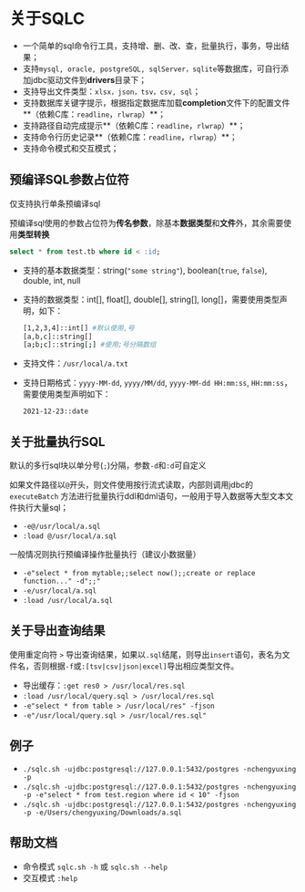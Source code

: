 # 关于SQLC

- 一个简单的sql命令行工具，支持增、删、改、查，批量执行，事务，导出结果；
- 支持`mysql, oracle, postgreSQL, sqlServer，sqlite`等数据库，可自行添加jdbc驱动文件到**drivers**目录下；
- 支持导出文件类型：`xlsx，json，tsv，csv, sql`；
- 支持数据库关键字提示，根据指定数据库加载**completion**文件下的配置文件**（依赖C库：`readline`，`rlwrap`）**；
- 支持路径自动完成提示**（依赖C库：`readline`，`rlwrap`）**；
- 支持命令行历史记录**（依赖C库：`readline`，`rlwrap`）**；
- 支持命令模式和交互模式；

## 预编译SQL参数占位符

仅支持执行单条预编译sql

预编译sql使用的参数占位符为**传名参数**，除基本**数据类型**和**文件**外，其余需要使用**类型转换**
```sql
select * from test.tb where id < :id;
```
- 支持的基本数据类型：string(`"some string"`), boolean(`true`, `false`), double, int, null

- 支持的数据类型：int[], float[], double[], string[], long[]，需要使用类型声明，如下：

  ```bash
  [1,2,3,4]::int[] #默认使用,号
  [a,b,c]::string[]
  [a;b;c]::string[;] #使用;号分隔数组
  ```

- 支持文件：`/usr/local/a.txt`

- 支持日期格式：`yyyy-MM-dd`, `yyyy/MM/dd`, `yyyy-MM-dd HH:mm:ss`, `HH:mm:ss`，需要使用类型声明如下：

  ```
  2021-12-23::date
  ```

## 关于批量执行SQL

默认的多行sql块以单分号(`;`)分隔，参数`-d`和`:d`可自定义

如果文件路径以`@`开头，则文件使用按行流式读取，内部则调用jdbc的`executeBatch`
方法进行批量执行ddl和dml语句，一般用于导入数据等大型文本文件执行大量sql；

- `-e@/usr/local/a.sql`
- `:load @/usr/local/a.sql`

一般情况则执行预编译操作批量执行（建议小数据量）

- `-e"select * from mytable;;select now();;create or replace function..." -d";;"`
- `-e/usr/local/a.sql`
- `:load /usr/local/a.sql`

## 关于导出查询结果

使用重定向符 `>` 导出查询结果，如果以`.sql`结尾，则导出`insert`语句，表名为文件名，否则根据`-f`或`:[tsv|csv|json|excel]`导出相应类型文件。

- 导出缓存：`:get res0 > /usr/local/res.sql`
- `:load /usr/local/query.sql > /usr/local/res.sql`
- `-e"select * from table > /usr/local/res" -fjson`
- `-e"/usr/local/query.sql > /usr/local/res.sql"`

## 例子

- `./sqlc.sh -ujdbc:postgresql://127.0.0.1:5432/postgres -nchengyuxing -p`
- `./sqlc.sh -ujdbc:postgresql://127.0.0.1:5432/postgres -nchengyuxing -p -e"select * from test.region where id < 10" -fjson`
- `./sqlc.sh -ujdbc:postgresql://127.0.0.1:5432/postgres -nchengyuxing -p -e/Users/chengyuxing/Downloads/a.sql`

## 帮助文档

- 命令模式 `sqlc.sh -h` 或 `sqlc.sh --help`
- 交互模式 `:help`

